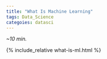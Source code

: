 ```yaml
---
title: "What Is Machine Learning"   
tags: Data_Science
categoies: datasci
---
```


*~10 min.*

{% include_relative what-is-ml.html %}

